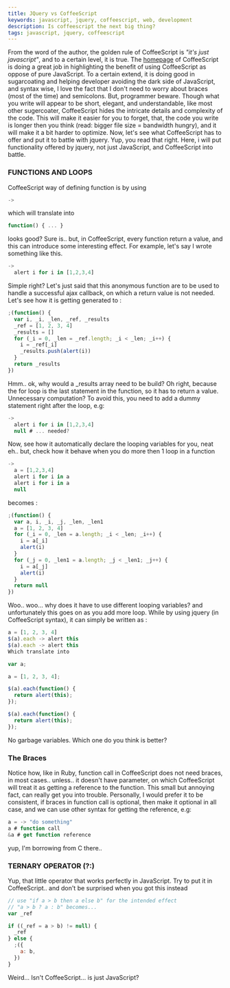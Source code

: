 ```yaml
---
title: JQuery vs CoffeeScript
keywords: javascript, jquery, coffeescript, web, development
description: Is coffeescript the next big thing?
tags: javascript, jquery, coffeescript
---
```


From the word of the author, the golden rule of CoffeeScript is _"it's just javascript"_, and to a certain level, it is true. The [homepage](http://coffeescript.org/) of CoffeeScript is doing a great job in highlighting the benefit of using CoffeeScript as oppose of pure JavaScript. To a certain extend, it is doing good in sugarcoating and helping developer avoiding the dark side of JavaScript, and syntax wise, I love the fact that I don't need to worry about braces (most of the time) and semicolons. But, programmer beware. Though what you write will appear to be short, elegant, and understandable, like most other sugercoater, CoffeeScript hides the intricate details and complexity of the code. This will make it easier for you to forget, that, the code you write is longer then you think (read: bigger file size = bandwidth hungry), and it will make it a bit harder to optimize. Now, let's see what CoffeeScript has to offer and put it to battle with jquery. Yup, you read that right. Here, i will put functionality offered by jquery, not just JavaScript, and CoffeeScript into battle.

### FUNCTIONS AND LOOPS

CoffeeScript way of defining function is by using

```js
->
```

which will translate into

```js
function() { ... }
```

looks good? Sure is.. but, in CoffeeScript, every function return a value, and this can introduce some interesting effect. For example, let's say I wrote something like this.

```js
->
  alert i for i in [1,2,3,4]
```

Simple right? Let's just said that this anonymous function are to be used to handle a successful ajax callback, on which a return value is not needed. Let's see how it is getting generated to :

```js
;(function() {
  var i, _i, _len, _ref, _results
  _ref = [1, 2, 3, 4]
  _results = []
  for (_i = 0, _len = _ref.length; _i < _len; _i++) {
    i = _ref[_i]
    _results.push(alert(i))
  }
  return _results
})
```

Hmm.. ok, why would a \_results array need to be build? Oh right, because the for loop is the last statement in the function, so it has to return a value. Unnecessary computation? To avoid this, you need to add a dummy statement right after the loop, e.g:

```js
->
  alert i for i in [1,2,3,4]
  null # ... needed?
```

Now, see how it automatically declare the looping variables for you, neat eh.. but, check how it behave when you do more then 1 loop in a function

```js
->
  a = [1,2,3,4]
  alert i for i in a
  alert i for i in a
  null
```

becomes :

```js
;(function() {
  var a, i, _i, _j, _len, _len1
  a = [1, 2, 3, 4]
  for (_i = 0, _len = a.length; _i < _len; _i++) {
    i = a[_i]
    alert(i)
  }
  for (_j = 0, _len1 = a.length; _j < _len1; _j++) {
    i = a[_j]
    alert(i)
  }
  return null
})
```

Woo.. woo... why does it have to use different looping variables? and unfortunately this goes on as you add more loop. While by using jquery (in CoffeeScript syntax), it can simply be written as :

```js
a = [1, 2, 3, 4]
$(a).each -> alert this
$(a).each -> alert this
Which translate into

var a;

a = [1, 2, 3, 4];

$(a).each(function() {
  return alert(this);
});

$(a).each(function() {
  return alert(this);
});
```

No garbage variables. Which one do you think is better?

### The Braces

Notice how, like in Ruby, function call in CoffeeScript does not need braces, in most cases.. unless.. it doesn't have parameter, on which CoffeeScript will treat it as getting a reference to the function. This small but annoying fact, can really get you into trouble. Personally, I would prefer it to be consistent, if braces in function call is optional, then make it optional in all case, and we can use other syntax for getting the reference, e.g:

```js
a = -> "do something"
a # function call
&a # get function reference
```

yup, I'm borrowing from C there..

### TERNARY OPERATOR (?:)

Yup, that little operator that works perfectly in JavaScript. Try to put it in CoffeeScript.. and don't be surprised when you got this instead

```js
// use "if a > b then a else b" for the intended effect
// "a > b ? a : b" becomes...
var _ref

if ((_ref = a > b) != null) {
  _ref
} else {
  ;({
    a: b,
  })
}
```

Weird... Isn't CoffeeScript... is just JavaScript?

